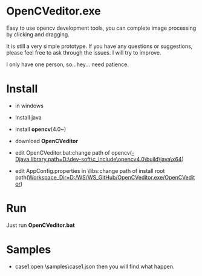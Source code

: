 # OpenCVeditor.exe
Easy to use opencv development tools, you can complete image processing by clicking and dragging.

It is still a very simple prototype. If you have any questions or suggestions, please feel free to ask through the issues. I will try to improve.

I only have one person, so...hey... need patience.

# Install
- in windows

- Install java

- Install **opencv**(4.0~)

- download **OpenCVeditor**

- edit OpenCVeditor.bat:change path of opencv(<u>-Djava.library.path=D:\dev-soft\c_include\opencv4.0\build\java\x64</u>)

- edit AppConfig.properties in \libs:change path of install root path(<u>Workspace_Dir=D:/WS/WS_GitHub/OpenCVeditor.exe/OpenCVeditor</u>)



# Run
Just run **OpenCVeditor.bat**

# Samples
- case1:open \samples\case1.json then you will find what happen.
